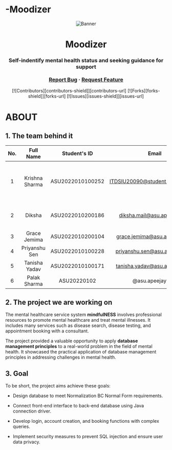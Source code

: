 # -Moodizer

<div id="top" align="center">

<img src="[image/mindfulness.png](https://www.shutterstock.com/image-vector/stressed-out-adult-male-man-260nw-1316078324.jpg)" alt="Banner">

</div>
<!-- PROJECT LOGO -->
<div align="center">
<h1 align="center">Moodizer</h1>
  <h3 align="center">
    Self-indentify mental health status and seeking guidance for support
    <br />
    <br />
    <a href="https://github.com/itzmealvin/PDM_mindfulNESS_PC/issues">Report Bug</a>
    ·
    <a href="https://github.com/itzmealvin/PDM_mindfulNESS_PC/issues">Request Feature</a>
  </h3>

[![Contributors][contributors-shield]][contributors-url]
[![Forks][forks-shield]][forks-url]
[![Issues][issues-shield]][issues-url]

</div>

<!-- About -->

# ABOUT

## 1. The team behind it

| No. |       Full Name       | Student's ID |              Email               |                      Github account                      |                      Roles                       | Contribution |
|:---:|:---------------------:|:------------:|:--------------------------------:|:--------------------------------------------------------:|:------------------------------------------------:|:------------:|
|  1  |  Krishna Sharma  | ASU2022010100252  | ITDSIU20090@student.hcmiu.edu.vn |        [nghganhtu](https://github.com/nghganhtu)         | **TEAM LEADER** Database Developer, Data Analyst |     20%      |
|  2  |   Diksha   | ASU2022010200186  | diksha.mail@asu.apeejay.edu |       [itzmealvin](https://github.com/itzmealvin)        |        Interface Developer, Data Analyst         |     20%      |
|  3  | Grace Jemima | ASU2022010200104  | grace.jemima@asu.apeejay.edu |     [congbangitiu](https://github.com/congbangitiu)      |               Interface Developer                |     20%      |
|  4  |     Priyanshu Sen     | ASU2022010100228  | priyanshu.sen@asu.apeejay.edu |          [PMinhVu](https://github.com/PMinhVu)           |               Interface Developer                |     20%      |
|  5  |   Tanisha Yadav   | ASU2022010100171  | tanisha.yadav@asu.apeejay.edu | [huynhtrankhanh](https://gist.github.com/huynhtrankhanh) |               Interface Developer                |     20%      |
|  6  |   Palak Sharma   | ASU20220102  | @asu.apeejay.edu | [huynhtrankhanh](https://gist.github.com/huynhtrankhanh) |               Interface Developer                |     20%      |

## 2. The project we are working on

The mental healthcare service system **mindfulNESS** involves professional resources to promote mental healthcare and
treat
mental illnesses. It includes many services such as disease search, disease testing, and appointment booking with a
consultant.

The project provided a valuable opportunity to apply **database management principles** to a real-world problem in the
field of mental health. It showcased the practical application of database management principles in addressing
challenges in
mental health.

## 3. Goal

To be short, the project aims achieve these goals:

- []() Design database to meet Normalization BC Normal Form requirements.

- []() Connect front-end interface to back-end database using Java connection driver.

- []() Develop login, account creation, and booking functions with complex queries.

- []() Implement security measures to prevent SQL injection and ensure user data privacy.
